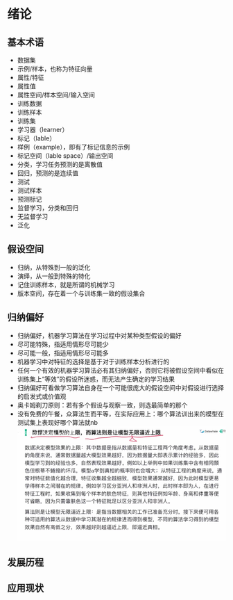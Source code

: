 # 绪论

## 基本术语

- 数据集
- 示例/样本，也称为特征向量
- 属性/特征
- 属性值
- 属性空间/样本空间/输入空间
- 训练数据
- 训练样本
- 训练集
- 学习器（learner）
- 标记（lable）
- 样例（example），即有了标记信息的示例
- 标记空间（lable space）/输出空间
- 分类，学习任务预测的是离散值
- 回归，预测的是连续值
- 测试
- 测试样本
- 预测标记
- 监督学习，分类和回归
- 无监督学习
- 泛化

## 假设空间

- 归纳，从特殊到一般的泛化
- 演绎，从一般到特殊的特化
- 记住训练样本，就是所谓的机械学习
- 版本空间，存在着一个与训练集一致的假设集合

## 归纳偏好

- 归纳偏好，机器学习算法在学习过程中对某种类型假设的偏好
- 尽可能特殊，指适用情形尽可能少
- 尽可能一般，指适用情形尽可能多
- 机器学习中对特征的选择是基于对于训练样本分析进行的
- 任何一个有效的机器学习算法必有其归纳偏好，否则它将被假设空间中看似在训练集上“等效”的假设所迷惑，而无法产生确定的学习结果
- 归纳偏好可看做学习算法自身在一个可能很庞大的假设空间中对假设进行选择的启发式或价值观
- 奥卡姆剃刀原则：若有多个假设与观察一致，则选最简单的那个
- 没有免费的午餐，众算法生而平等，在实际应用上：哪个算法训出来的模型在测试集上表现好哪个算法就nb
  ![1742435022678](image/chapter1-notes/1742435022678.png)

## 发展历程

## 应用现状
